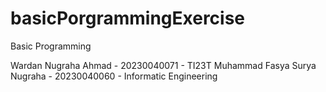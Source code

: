 # basicPorgrammingExercise
Basic Programming

Wardan Nugraha Ahmad - 20230040071 - TI23T
Muhammad Fasya Surya Nugraha - 20230040060 - Informatic Engineering
